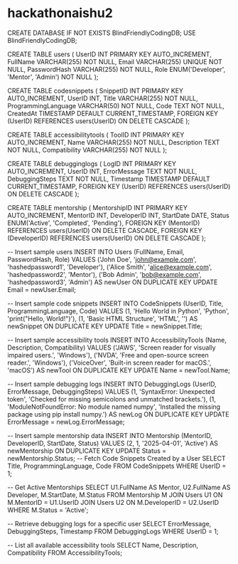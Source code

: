 # hackathonaishu2
CREATE DATABASE IF NOT EXISTS BlindFriendlyCodingDB;
USE BlindFriendlyCodingDB;

CREATE TABLE users (
    UserID INT PRIMARY KEY AUTO_INCREMENT,
    FullName VARCHAR(255) NOT NULL,
    Email VARCHAR(255) UNIQUE NOT NULL,
    PasswordHash VARCHAR(255) NOT NULL,
    Role ENUM('Developer', 'Mentor', 'Admin') NOT NULL
);

CREATE TABLE codesnippets (
    SnippetID INT PRIMARY KEY AUTO_INCREMENT,
    UserID INT,
    Title VARCHAR(255) NOT NULL,
    ProgrammingLanguage VARCHAR(50) NOT NULL,
    Code TEXT NOT NULL,
    CreatedAt TIMESTAMP DEFAULT CURRENT_TIMESTAMP,
    FOREIGN KEY (UserID) REFERENCES users(UserID) ON DELETE CASCADE
);

CREATE TABLE accessibilitytools (
    ToolID INT PRIMARY KEY AUTO_INCREMENT,
    Name VARCHAR(255) NOT NULL,
    Description TEXT NOT NULL,
    Compatibility VARCHAR(255) NOT NULL
);

CREATE TABLE debugginglogs (
    LogID INT PRIMARY KEY AUTO_INCREMENT,
    UserID INT,
    ErrorMessage TEXT NOT NULL,
    DebuggingSteps TEXT NOT NULL,
    Timestamp TIMESTAMP DEFAULT CURRENT_TIMESTAMP,
    FOREIGN KEY (UserID) REFERENCES users(UserID) ON DELETE CASCADE
);

CREATE TABLE mentorship (
    MentorshipID INT PRIMARY KEY AUTO_INCREMENT,
    MentorID INT,
    DeveloperID INT,
    StartDate DATE,
    Status ENUM('Active', 'Completed', 'Pending'),
    FOREIGN KEY (MentorID) REFERENCES users(UserID) ON DELETE CASCADE,
    FOREIGN KEY (DeveloperID) REFERENCES users(UserID) ON DELETE CASCADE
);

-- Insert sample users
INSERT INTO Users (FullName, Email, PasswordHash, Role) VALUES 
('John Doe', 'john@example.com', 'hashedpassword1', 'Developer'),
('Alice Smith', 'alice@example.com', 'hashedpassword2', 'Mentor'),
('Bob Admin', 'bob@example.com', 'hashedpassword3', 'Admin')
AS newUser
ON DUPLICATE KEY UPDATE Email = newUser.Email;

-- Insert sample code snippets
INSERT INTO CodeSnippets (UserID, Title, ProgrammingLanguage, Code) VALUES 
(1, 'Hello World in Python', 'Python', 'print("Hello, World!")'),
(1, 'Basic HTML Structure', 'HTML', '<!DOCTYPE html><html><head><title>Test</title></head><body></body></html>')
AS newSnippet
ON DUPLICATE KEY UPDATE Title = newSnippet.Title;

-- Insert sample accessibility tools
INSERT INTO AccessibilityTools (Name, Description, Compatibility) VALUES 
('JAWS', 'Screen reader for visually impaired users.', 'Windows'),
('NVDA', 'Free and open-source screen reader.', 'Windows'),
('VoiceOver', 'Built-in screen reader for macOS.', 'macOS')
AS newTool
ON DUPLICATE KEY UPDATE Name = newTool.Name;

-- Insert sample debugging logs
INSERT INTO DebuggingLogs (UserID, ErrorMessage, DebuggingSteps) VALUES 
(1, 'SyntaxError: Unexpected token', 'Checked for missing semicolons and unmatched brackets.'),
(1, 'ModuleNotFoundError: No module named numpy', 'Installed the missing package using pip install numpy.')
AS newLog
ON DUPLICATE KEY UPDATE ErrorMessage = newLog.ErrorMessage;

-- Insert sample mentorship data
INSERT INTO Mentorship (MentorID, DeveloperID, StartDate, Status) VALUES 
(2, 1, '2025-04-01', 'Active')
AS newMentorship
ON DUPLICATE KEY UPDATE Status = newMentorship.Status;
-- Fetch Code Snippets Created by a User
SELECT Title, ProgrammingLanguage, Code FROM CodeSnippets WHERE UserID = 1;

-- Get Active Mentorships
SELECT U1.FullName AS Mentor, U2.FullName AS Developer, M.StartDate, M.Status
FROM Mentorship M
JOIN Users U1 ON M.MentorID = U1.UserID
JOIN Users U2 ON M.DeveloperID = U2.UserID
WHERE M.Status = 'Active';

-- Retrieve debugging logs for a specific user
SELECT ErrorMessage, DebuggingSteps, Timestamp FROM DebuggingLogs WHERE UserID = 1;

-- List all available accessibility tools
SELECT Name, Description, Compatibility FROM AccessibilityTools;

